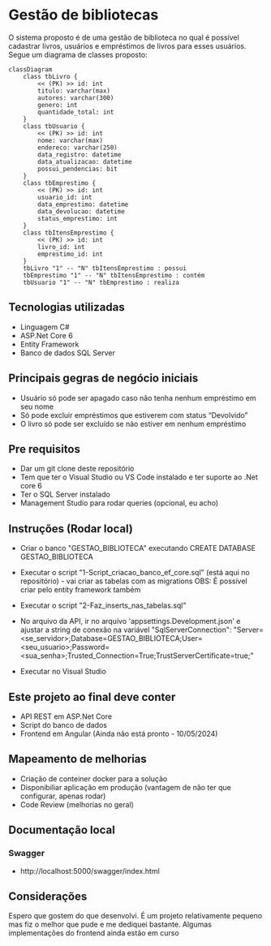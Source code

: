 # Gestão de bibliotecas

O sistema proposto é de uma gestão de biblioteca no qual é possível cadastrar livros, usuários 
e empréstimos de livros para esses usuários. 
Segue um diagrama de classes proposto:

```mermaid
classDiagram
    class tbLivro {
        << (PK) >> id: int
        titulo: varchar(max)
        autores: varchar(300)
        genero: int
        quantidade_total: int
    }
    class tbUsuario {
        << (PK) >> id: int
        nome: varchar(max)
        endereco: varchar(250)
        data_registro: datetime
        data_atualizacao: datetime
        possui_pendencias: bit
    }
    class tbEmprestimo {
        << (PK) >> id: int
        usuario_id: int
        data_emprestimo: datetime
        data_devolucao: datetime
        status_emprestimo: int
    }
    class tbItensEmprestimo {
        << (PK) >> id: int
        livro_id: int
        emprestimo_id: int
    }
    tbLivro "1" -- "N" tbItensEmprestimo : possui
    tbEmprestimo "1" -- "N" tbItensEmprestimo : contém
    tbUsuario "1" -- "N" tbEmprestimo : realiza
```
## Tecnologias utilizadas

* Linguagem C#
* ASP.Net Core 6
* Entity Framework
* Banco de dados SQL Server

## Principais gegras de negócio iniciais

* Usuário só pode ser apagado caso não tenha nenhum empréstimo em seu nome
* Só pode excluir empréstimos que estiverem com status “Devolvido”
* O livro só pode ser excluído se não estiver em nenhum empréstimo

## Pre requisitos

* Dar um git clone deste repositório
* Tem que ter o Visual Studio ou VS Code instalado e ter suporte ao .Net core 6
* Ter o SQL Server instalado
* Management Studio para rodar queries (opcional, eu acho)

## Instruções (Rodar local)

* Criar o banco "GESTAO_BIBLIOTECA" executando CREATE DATABASE GESTAO_BIBLIOTECA
* Executar o script "1-Script_criacao_banco_ef_core.sql" (está aqui no repositório) - vai criar as tabelas com as migrations
  OBS: É possível criar pelo entity framework também
* Executar o script "2-Faz_inserts_nas_tabelas.sql"
  
* No arquivo da API, ir no arquivo 'appsettings.Development.json' e ajustar a string de conexão na variável
  "SqlServerConnection": "Server=<se_servidor>;Database=GESTAO_BIBLIOTECA;User=<seu_usuario>;Password=<sua_senha>;Trusted_Connection=True;TrustServerCertificate=true;"
* Executar no Visual Studio

## Este projeto ao final deve conter

* API REST em ASP.Net Core
* Script do banco de dados
* Frontend em Angular (Ainda não está pronto - 10/05/2024)

## Mapeamento de melhorias

* Criação de conteiner docker para a solução
* Disponibiliar aplicação em produção (vantagem de não ter que configurar, apenas rodar)
* Code Review (melhorias no geral)

## Documentação local

### Swagger
* http://localhost:5000/swagger/index.html

## Considerações
Espero que gostem do que desenvolvi. É um projeto relativamente pequeno mas 
fiz o melhor que pude e me dediquei bastante. 
Algumas implementações do frontend ainda estão em curso

